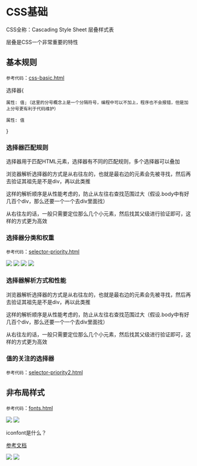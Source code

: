 # CSS基础

CSS全称：Cascading Style Sheet 层叠样式表

层叠是CSS一个非常重要的特性

## 基本规则

`参考代码`：[css-basic.html](https://github.com/ScarlettKK/Learn-About-CSS-/blob/master/CSS/css-basic.html)

选择器{
	
	属性: 值;（这里的分号概念上是一个分隔符号，编程中可以不加上，程序也不会报错，但是加上分号更有利于代码维护）

	属性: 值

}

### 选择器匹配规则

选择器用于匹配HTML元素，选择器有不同的匹配规则，多个选择器可以叠加

浏览器解析选择器的方式是从右往左的，也就是最右边的元素会先被寻找，然后再去验证其祖先是不是div，再以此类推

这样的解析顺序是从性能考虑的，防止从左往右查找范围过大（假设.body中有好几百个div，那么还要一个一个去div里面找）

从右往左的话，一般只需要定位那么几个小元素，然后找其父级进行验证即可，这样的方式更为高效

### 选择器分类和权重

`参考代码`：[selector-priority.html](https://github.com/ScarlettKK/Learn-About-CSS-/blob/master/CSS/selector-priority.html)

<img src="https://img2018.cnblogs.com/blog/1147701/201903/1147701-20190319202601678-1477624302.png">

<img src="https://img2018.cnblogs.com/blog/1147701/201903/1147701-20190319202608280-405581363.png">

<img src="https://img2018.cnblogs.com/blog/1147701/201903/1147701-20190319202627131-783053517.png">

<img src="https://img2018.cnblogs.com/blog/1147701/201903/1147701-20190320092936376-1490326394.png">

### 选择器解析方式和性能

浏览器解析选择器的方式是从右往左的，也就是最右边的元素会先被寻找，然后再去验证其祖先是不是div，再以此类推

这样的解析顺序是从性能考虑的，防止从左往右查找范围过大（假设.body中有好几百个div，那么还要一个一个去div里面找）

从右往左的话，一般只需要定位那么几个小元素，然后找其父级进行验证即可，这样的方式更为高效

### 值的关注的选择器

`参考代码`：[selector-priority2.html](https://github.com/ScarlettKK/Learn-About-CSS-/blob/master/CSS/selector-priority2.html)

## 非布局样式

`参考代码`：[fonts.html](https://github.com/ScarlettKK/Learn-About-CSS-/blob/master/CSS/fonts.html)

<img src="https://img2018.cnblogs.com/blog/1147701/201903/1147701-20190321212942522-1603792244.png">

<img src="https://img2018.cnblogs.com/blog/1147701/201903/1147701-20190321212952112-786401952.png">

iconfont是什么？

[参考文档](https://www.cnblogs.com/fashandian/p/6880892.html)

<img src="https://img2018.cnblogs.com/blog/1147701/201903/1147701-20190321213257675-1243755166.png">

<img src="https://img2018.cnblogs.com/blog/1147701/201903/1147701-20190321213301998-1683433576.png">
